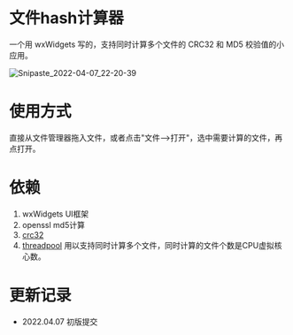 # 文件hash计算器
一个用 wxWidgets 写的，支持同时计算多个文件的 CRC32 和 MD5 校验值的小应用。

![Snipaste_2022-04-07_22-20-39](https://user-images.githubusercontent.com/17548735/162221164-e456f4f3-1547-4b20-af3f-468a70a19352.png)

# 使用方式
直接从文件管理器拖入文件，或者点击"文件-->打开"，选中需要计算的文件，再点打开。

# 依赖
1. wxWidgets  UI框架
2. openssl  md5计算
3. [crc32](https://rosettacode.org/wiki/CRC-32#C)
4. [threadpool](https://github.com/lzpong/threadpool) 用以支持同时计算多个文件，同时计算的文件个数是CPU虚拟核心数。

# 更新记录
 - 2022.04.07 初版提交

